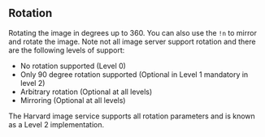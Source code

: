 ## Rotation
<script src="../viewer.js" >
</script>

Rotating the image in degrees up to 360. You can also use the `!n` to mirror and rotate the image. Note not all image server support rotation and there are the following levels of support:

 * No rotation supported (Level 0)
 * Only 90 degree rotation supported (Optional in Level 1 mandatory in level 2)
 * Arbitrary rotation (Optional at all levels)
 * Mirroring (Optional at all levels)

The Harvard image service supports all rotation parameters and is known as a Level 2 implementation. 

<div id="image_api_demo2">
</div>
<script>
   addViewer({
        div: 'image_api_demo2',
        images: [
            'https://ids.lib.harvard.edu/ids/iiif/25286607'
            ],
        sizes: [
            '500,'
        ],
        regions: [
            'full',
            'square',
            '1000,100,3000,2000',
            '2000,3000,2000,2000',
        ],
        rotation: [
            '90',
            '45',
            '135',
            '!135'
        ],
        highlight: [
            'rotation'
        ]
   });
   /*
        'https://dlcs.io/iiif-img/wellcome/5/b14658197.jp2',
            'https://iiif.io/api/image/3.0/example/reference/9ee11092dfd2782634f5e8e2c87c16d5-uclamss_1841_diary_07_02',
            'https://ids.si.edu/ids/iiif/CHSDM-317E001E9E352-000001',
            'https://ids.si.edu/ids/iiif/SAAM-1930.12.50_1'

   */
</script>  


